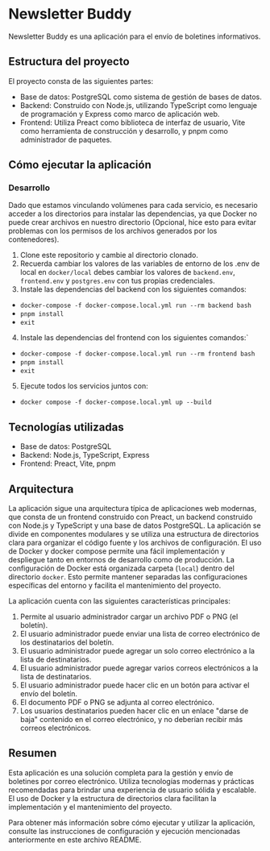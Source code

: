 
# Newsletter Buddy

Newsletter Buddy es una aplicación para el envío de boletines informativos. 

## Estructura del proyecto

El proyecto consta de las siguientes partes:

-   Base de datos: PostgreSQL como sistema de gestión de bases de datos.
-   Backend: Construido con Node.js, utilizando TypeScript como lenguaje de programación y Express como marco de aplicación web.
-   Frontend: Utiliza Preact como biblioteca de interfaz de usuario, Vite como herramienta de construcción y desarrollo, y pnpm como administrador de paquetes.


 ## Cómo ejecutar la aplicación

### Desarrollo

Dado que estamos vinculando volúmenes para cada servicio, es necesario acceder a los directorios para instalar las dependencias, ya que Docker no puede crear archivos en nuestro directorio (Opcional, hice esto para evitar problemas con los permisos de los archivos generados por los contenedores).

1. Clone este repositorio y cambie al directorio clonado.
2. Recuerda cambiar los valores de las variables de entorno de los .env de local en `docker/local` debes cambiar los valores de `backend.env`, `frontend.env` y `postgres.env` con tus propias credenciales.
3. Instale las dependencias del backend con los siguientes comandos:

- `docker-compose -f docker-compose.local.yml run --rm backend bash`
- `pnpm install` 
- `exit`

4. Instale las dependencias del frontend con los siguientes comandos:` 

- `docker-compose -f docker-compose.local.yml run --rm frontend bash` 
- `pnpm install` 
- `exit`

5. Ejecute todos los servicios juntos con:
- `docker compose -f docker-compose.local.yml up --build`

## Tecnologías utilizadas

- Base de datos: PostgreSQL
- Backend: Node.js, TypeScript, Express
- Frontend: Preact, Vite, pnpm

## Arquitectura

 La aplicación sigue una arquitectura típica de aplicaciones web modernas, que consta de un frontend construido con Preact, un backend construido con Node.js y TypeScript y una base de datos PostgreSQL. La aplicación se divide en componentes modulares y se utiliza una estructura de directorios clara para organizar el código fuente y los archivos de configuración. El uso de Docker y docker compose permite una fácil implementación y despliegue tanto en entornos de desarrollo como de producción. La configuración de Docker está organizada carpeta (`local`) dentro del directorio `docker`. Esto permite mantener separadas las configuraciones específicas del entorno y facilita el mantenimiento del proyecto.

La aplicación cuenta con las siguientes características principales:

1.  Permite al usuario administrador cargar un archivo PDF o PNG (el boletín).
2.  El usuario administrador puede enviar una lista de correo electrónico de los destinatarios del boletín.
3.  El usuario administrador puede agregar un solo correo electrónico a la lista de destinatarios.
4.  El usuario administrador puede agregar varios correos electrónicos a la lista de destinatarios.
5.  El usuario administrador puede hacer clic en un botón para activar el envío del boletín.
6.  El documento PDF o PNG se adjunta al correo electrónico.
7.  Los usuarios destinatarios pueden hacer clic en un enlace "darse de baja" contenido en el correo electrónico, y no deberían recibir más correos electrónicos.

## Resumen

Esta aplicación es una solución completa para la gestión y envío de boletines por correo electrónico. Utiliza tecnologías modernas y prácticas recomendadas para brindar una experiencia de usuario sólida y escalable. El uso de Docker y la estructura de directorios clara facilitan la implementación y el mantenimiento del proyecto.

Para obtener más información sobre cómo ejecutar y utilizar la aplicación, consulte las instrucciones de configuración y ejecución mencionadas anteriormente en este archivo README.
